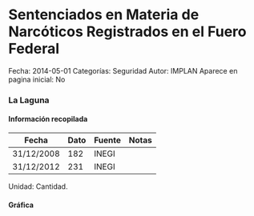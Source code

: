 Sentenciados en Materia de Narcóticos Registrados en el Fuero Federal
=====

Fecha: 2014-05-01
Categorías: Seguridad
Autor: IMPLAN
Aparece en pagina inicial: No

### La Laguna

#### Información recopilada

<table class="table table-hover table-bordered matriz">
  <thead>
    <tr><th>Fecha</th><th>Dato</th><th>Fuente</th><th>Notas</th></tr>
  </thead>
  <tbody>
    <tr><td class="centrado">31/12/2008</td><td class="derecha">182</td><td>INEGI</td><td></td></tr>
    <tr><td class="centrado">31/12/2012</td><td class="derecha">231</td><td>INEGI</td><td></td></tr>
  </tbody>
</table>

Unidad: Cantidad.

#### Gráfica

<div id="Morrisjbodvmmj" class="grafica"></div>
  <!-- JAVASCRIPT DE LA GRAFICA EN Morrisjbodvmmj -->
  <script>
  new Morris.Line({
    element: 'Morrisjbodvmmj',
    data: [
      { fecha: '2008-12-31', dato: 182 },
      { fecha: '2012-12-31', dato: 231 }
    ],
    xkey: 'fecha',
    ykeys: ['dato'],
    labels: ['Dato'],
    lineColors: ['#FF5B02'],
    xLabelFormat: function(d) {
      return d.getDate()+'/'+(d.getMonth()+1)+'/'+d.getFullYear();
    },
    dateFormat: function (ts) {
      var d = new Date(ts);
      return d.getDate() + '/' + (d.getMonth() + 1) + '/' + d.getFullYear();
    }
  });
  </script>
